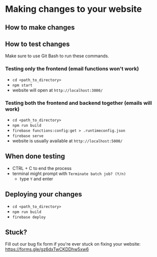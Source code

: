# Making changes to your website

## How to make changes



## How to test changes

Make sure to use Git Bash to run these commands.

### Testing only the frontend (email functions won't work)

* `cd <path_to_directory>`
* `npm start`
* website will open at `http://localhost:3000/`

### Testing both the frontend and backend together (emails will work)

* `cd <path_to_directory>`
* `npm run build`
* `firebase functions:config:get > .runtimeconfig.json`
* `firebase serve`
* website is usually available at `http://localhost:5000/`

## When done testing
* CTRL + C to end the process
* terminal might prompt with `Terminate batch job? (Y/n)`
	* type `Y` and enter

## Deploying your changes
* `cd <path_to_directory>`
* `npm run build`
* `firebase deploy`

## Stuck?

Fill out our bug fix form if you're ever stuck on fixing your website: https://forms.gle/gz6dxTwCKDDhw5xw6
